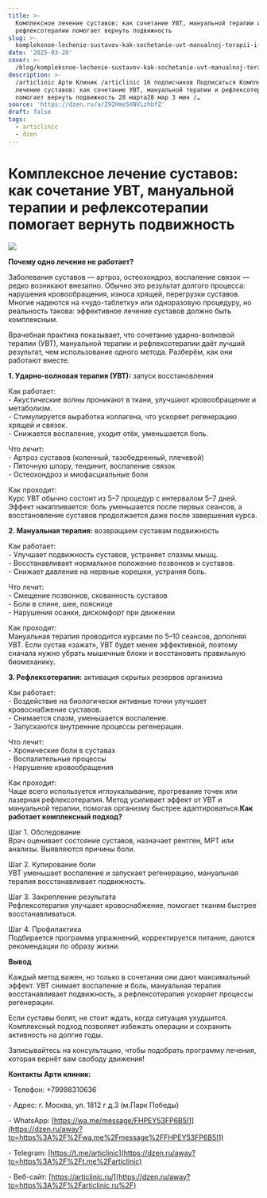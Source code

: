 ```yaml
---
title: >-
  Комплексное лечение суставов: как сочетание УВТ, мануальной терапии и
  рефлексотерапии помогает вернуть подвижность
slug: >-
  kompleksnoe-lechenie-sustavov-kak-sochetanie-uvt-manualnoj-terapii-i-refleksoter
date: '2025-03-28'
cover: >-
  /blog/kompleksnoe-lechenie-sustavov-kak-sochetanie-uvt-manualnoj-terapii-i-refleksoter/cover.jpg
description: >-
  /articlinic Арти Клиник /articlinic 16 подписчиков Подписаться Комплексное
  лечение суставов: как сочетание УВТ, мануальной терапии и рефлексотерапии
  помогает вернуть подвижность 28 марта28 мар 3 мин /…
source: 'https://dzen.ru/a/Z92Hme5XNVLzhbfZ'
draft: false
tags:
  - articlinic
  - dzen
---
```


# Комплексное лечение суставов: как сочетание УВТ, мануальной терапии и рефлексотерапии помогает вернуть подвижность

![](/blog/kompleksnoe-lechenie-sustavov-kak-sochetanie-uvt-manualnoj-terapii-i-refleksoter/img-0.jpg)

**Почему одно лечение не работает?**  
  
Заболевания суставов — артроз, остеохондроз, воспаление связок — редко возникают внезапно. Обычно это результат долгого процесса: нарушения кровообращения, износа хрящей, перегрузки суставов. Многие надеются на «чудо-таблетку» или одноразовую процедуру, но реальность такова: эффективное лечение суставов должно быть комплексным.  
  
Врачебная практика показывает, что сочетание ударно-волновой терапии (УВТ), мануальной терапии и рефлексотерапии даёт лучший результат, чем использование одного метода. Разберём, как они работают вместе.  
  
**1\. Ударно-волновая терапия (УВТ):** запуск восстановления  
  
Как работает:  
\- Акустические волны проникают в ткани, улучшают кровообращение и метаболизм.  
\- Стимулируется выработка коллагена, что ускоряет регенерацию хрящей и связок.  
\- Снижается воспаление, уходит отёк, уменьшается боль.  
  
Что лечит:  
\- Артроз суставов (коленный, тазобедренный, плечевой)  
\- Пяточную шпору, тендинит, воспаление связок  
\- Остеохондроз и миофасциальные боли  
  
Как проходит:  
Курс УВТ обычно состоит из 5–7 процедур с интервалом 5–7 дней. Эффект накапливается: боль уменьшается после первых сеансов, а восстановление суставов продолжается даже после завершения курса.  
  
**2\. Мануальная терапия:** возвращаем суставам подвижность  
  
Как работает:  
\- Улучшает подвижность суставов, устраняет спазмы мышц.  
\- Восстанавливает нормальное положение позвонков и суставов.  
\- Снижает давление на нервные корешки, устраняя боль.  
  
Что лечит:  
\- Смещение позвонков, скованность суставов  
\- Боли в спине, шее, пояснице  
\- Нарушения осанки, дискомфорт при движении  
  
Как проходит:  
Мануальная терапия проводится курсами по 5–10 сеансов, дополняя УВТ. Если сустав «зажат», УВТ будет менее эффективной, поэтому сначала нужно убрать мышечные блоки и восстановить правильную биомеханику.  
  
**3\. Рефлексотерапия:** активация скрытых резервов организма  
  
Как работает:  
\- Воздействие на биологически активные точки улучшает кровоснабжение суставов.  
\- Снимается спазм, уменьшается воспаление.  
\- Запускаются внутренние процессы регенерации.  
  
Что лечит:  
\- Хронические боли в суставах  
\- Воспалительные процессы  
\- Нарушение кровообращения  
  
Как проходит:  
Чаще всего используется иглоукалывание, прогревание точек или лазерная рефлексотерапия. Метод усиливает эффект от УВТ и мануальной терапии, помогая организму быстрее адаптироваться.**Как работает комплексный подход?**  
  
Шаг 1. Обследование  
Врач оценивает состояние суставов, назначает рентген, МРТ или анализы. Выявляются причины боли.  
  
Шаг 2. Купирование боли  
УВТ уменьшает воспаление и запускает регенерацию, мануальная терапия восстанавливает подвижность.  
  
Шаг 3. Закрепление результата  
Рефлексотерапия улучшает кровоснабжение, помогает тканям быстрее восстанавливаться.  
  
Шаг 4. Профилактика  
Подбирается программа упражнений, корректируется питание, даются рекомендации по образу жизни.  
  
**Вывод**  
  
Каждый метод важен, но только в сочетании они дают максимальный эффект. УВТ снимает воспаление и боль, мануальная терапия восстанавливает подвижность, а рефлексотерапия ускоряет процессы регенерации.  
  
Если суставы болят, не стоит ждать, когда ситуация ухудшится. Комплексный подход позволяет избежать операции и сохранить активность на долгие годы.  
  
Записывайтесь на консультацию, чтобы подобрать программу лечения, которая вернёт вам свободу движения!

**Контакты Арти клиник:**

\- Телефон: +79998310636

\- Адрес: г. Москва, ул. 1812 г д.3 (м.Парк Победы)

\- WhatsApp: [https://wa.me/message/FHPEY53FP6B5I1](https://dzen.ru/away?to=https%3A%2F%2Fwa.me%2Fmessage%2FFHPEY53FP6B5I1)

\- Telegram: [https://t.me/articlinic](https://dzen.ru/away?to=https%3A%2F%2Ft.me%2Farticlinic)

\- Веб-сайт: [https://articlinic.ru/](https://dzen.ru/away?to=https%3A%2F%2Farticlinic.ru%2F)